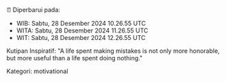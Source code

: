 ⏰ Diperbarui pada:
- WIB: Sabtu, 28 Desember 2024 10.26.55 UTC
- WITA: Sabtu, 28 Desember 2024 11.26.55 UTC
- WIT: Sabtu, 28 Desember 2024 12.26.55 UTC

Kutipan Inspiratif:
"A life spent making mistakes is not only more honorable, but more useful than a life spent doing nothing."


Kategori: motivational

